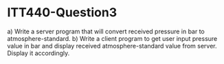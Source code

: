 # ITT440-Question3
a) Write a server program that will convert received pressure in bar to atmosphere-standard.  b) Write a client program to get user input pressure value in bar and display received atmosphere-standard value from server.  Display it accordingly.
